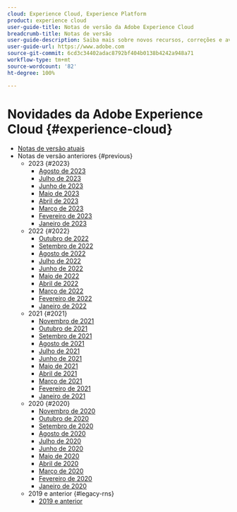 ```yaml
---
cloud: Experience Cloud, Experience Platform
product: experience cloud
user-guide-title: Notas de versão da Adobe Experience Cloud
breadcrumb-title: Notas de versão
user-guide-description: Saiba mais sobre novos recursos, correções e avisos importantes sobre a Adobe Experience Cloud e a Experience Platform.
user-guide-url: https://www.adobe.com
source-git-commit: 6cd3c34402adac8792bf404b0138b4242a948a71
workflow-type: tm+mt
source-wordcount: '82'
ht-degree: 100%

---
```



# Novidades da Adobe Experience Cloud {#experience-cloud}

+ [Notas de versão atuais](current.md)
+ Notas de versão anteriores {#previous}
   + 2023 {#2023}
      + [Agosto de 2023](c-legacy-releases/2023/08092023.md)
      + [Julho de 2023](c-legacy-releases/2023/07122023.md)
      + [Junho de 2023](c-legacy-releases/2023/06072023.md)
      + [Maio de 2023](c-legacy-releases/2023/05102023.md)
      + [Abril de 2023](c-legacy-releases/2023/04122023.md)
      + [Março de 2023](c-legacy-releases/2023/03082023.md)
      + [Fevereiro de 2023](c-legacy-releases/2023/02082023.md)
      + [Janeiro de 2023](c-legacy-releases/2023/01112023.md)
   + 2022 {#2022}
      + [Outubro de 2022](c-legacy-releases/2022/10052022.md)
      + [Setembro de 2022](c-legacy-releases/2022/09072022.md)
      + [Agosto de 2022](c-legacy-releases/2022/08172022.md)
      + [Julho de 2022](c-legacy-releases/2022/07202022.md)
      + [Junho de 2022](c-legacy-releases/2022/06152022.md)
      + [Maio de 2022](c-legacy-releases/2022/05182022.md)
      + [Abril de 2022](c-legacy-releases/2022/04202022.md)
      + [Março de 2022](c-legacy-releases/2022/03232022.md)
      + [Fevereiro de 2022](c-legacy-releases/2022/02162022.md)
      + [Janeiro de 2022](c-legacy-releases/2022/01192022.md)
   + 2021 {#2021}
      + [Novembro de 2021](c-legacy-releases/2021/10282021.md)
      + [Outubro de 2021](c-legacy-releases/2021/10072021.md)
      + [Setembro de 2021](c-legacy-releases/2021/09152021.md)
      + [Agosto de 2021](c-legacy-releases/2021/08192021.md)
      + [Julho de 2021](c-legacy-releases/2021/07222021.md)
      + [Junho de 2021](c-legacy-releases/2021/06172021.md)
      + [Maio de 2021](c-legacy-releases/2021/05202021.md)
      + [Abril de 2021](c-legacy-releases/2021/04222021.md)
      + [Março de 2021](c-legacy-releases/2021/03252021.md)
      + [Fevereiro de 2021](c-legacy-releases/2021/02182021.md)
      + [Janeiro de 2021](c-legacy-releases/2021/01142021.md)
   + 2020 {#2020}
      + [Novembro de 2020](c-legacy-releases/2020/10292020.md)
      + [Outubro de 2020](c-legacy-releases/2020/10082020.md)
      + [Setembro de 2020](c-legacy-releases/2020/09102020.md)
      + [Agosto de 2020](c-legacy-releases/2020/08132020.md)
      + [Julho de 2020](c-legacy-releases/2020/07162020.md)
      + [Junho de 2020](c-legacy-releases/2020/06182020.md)
      + [Maio de 2020](c-legacy-releases/2020/05212020.md)
      + [Abril de 2020](c-legacy-releases/2020/04162020.md)
      + [Março de 2020](c-legacy-releases/2020/03122020.md)
      + [Fevereiro de 2020](c-legacy-releases/2020/02202020.md)
      + [Janeiro de 2020](c-legacy-releases/2020/01162020.md)
   + 2019 e anterior {#legacy-rns}
      + [2019 e anterior](c-legacy-releases/2019-earlier.md)
